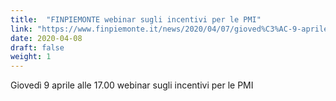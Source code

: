 ```yaml
---
title:  "FINPIEMONTE webinar sugli incentivi per le PMI"
link: "https://www.finpiemonte.it/news/2020/04/07/gioved%C3%AC-9-aprile-alle-17.00-webinar-sugli-incentivi-per-le-pmi"
date: 2020-04-08
draft: false
weight: 1
---
```


Giovedì 9 aprile alle 17.00 webinar sugli incentivi per le PMI 
